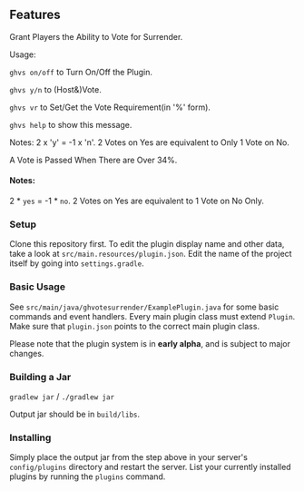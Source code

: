 ## Features

Grant Players the Ability to Vote for Surrender.

Usage:

`ghvs on/off` to Turn On/Off the Plugin.

`ghvs y/n` to (Host&)Vote.

`ghvs vr` to Set/Get the Vote Requirement(in '%' form).

`ghvs help` to show this message. 

Notes: 2 x 'y' = -1 x 'n'. 2 Votes on Yes are equivalent to Only 1 Vote on No.

A Vote is Passed When There are Over 34%.

#### Notes:
2 * `yes` = -1 * `no`. 2 Votes on Yes are equivalent to 1 Vote on No Only.

### Setup

Clone this repository first.
To edit the plugin display name and other data, take a look at `src/main.resources/plugin.json`.
Edit the name of the project itself by going into `settings.gradle`.

### Basic Usage

See `src/main/java/ghvotesurrender/ExamplePlugin.java` for some basic commands and event handlers.
Every main plugin class must extend `Plugin`. Make sure that `plugin.json` points to the correct main plugin class.

Please note that the plugin system is in **early alpha**, and is subject to major changes.

### Building a Jar

`gradlew jar` / `./gradlew jar`

Output jar should be in `build/libs`.


### Installing

Simply place the output jar from the step above in your server's `config/plugins` directory and restart the server.
List your currently installed plugins by running the `plugins` command.
